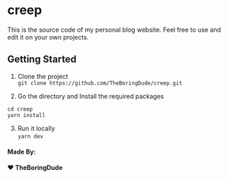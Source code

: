 # creep

This is the source code of my personal blog website.
Feel free to use and edit it on your own projects.

## Getting Started

1. Clone the project <br>
   `git clone https://github.com/TheBoringDude/creep.git`

2. Go the directory and Install the required packages

```
cd creep
yarn install
```

3. Run it locally <br>
   `yarn dev`

#### Made By:

**:heart: TheBoringDude**
